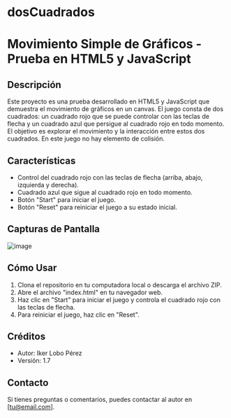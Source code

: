 # dosCuadrados
# Movimiento Simple de Gráficos - Prueba en HTML5 y JavaScript

## Descripción
Este proyecto es una prueba desarrollado en HTML5 y JavaScript que demuestra el movimiento de gráficos en un canvas. 
El juego consta de dos cuadrados: un cuadrado rojo que se puede controlar con las teclas de flecha y un cuadrado azul que
persigue al cuadrado rojo en todo momento. El objetivo es explorar el movimiento y la interacción entre estos dos cuadrados.
En este juego no hay elemento de colisión.

## Características
- Control del cuadrado rojo con las teclas de flecha (arriba, abajo, izquierda y derecha).
- Cuadrado azul que sigue al cuadrado rojo en todo momento.
- Botón "Start" para iniciar el juego.
- Botón "Reset" para reiniciar el juego a su estado inicial.

## Capturas de Pantalla
![image](https://github.com/ikerlobop/dosCuadrados/assets/70375181/e6b03ca3-1264-4a81-864e-6be2d8ac9ba0)


## Cómo Usar
1. Clona el repositorio en tu computadora local o descarga el archivo ZIP.
2. Abre el archivo "index.html" en tu navegador web.
3. Haz clic en "Start" para iniciar el juego y controla el cuadrado rojo con las teclas de flecha.
4. Para reiniciar el juego, haz clic en "Reset".

## Créditos
- Autor: Iker Lobo Pérez
- Versión: 1.7

## Contacto
Si tienes preguntas o comentarios, puedes contactar al autor en [tu@email.com].

